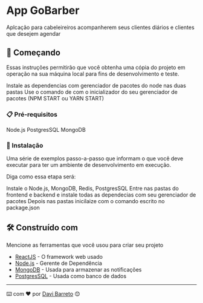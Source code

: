 # App GoBarber

Aplcação para cabeleireiros acompanherem seus clientes diários e clientes que desejem agendar

## 🚀 Começando

Essas instruções permitirão que você obtenha uma cópia do projeto em operação na sua máquina local para fins de desenvolvimento e teste.

Instale as dependencias com gerenciador de pacotes do node nas duas pastas
Use o comando de com o inicializador do seu gerenciador de pacotes (NPM START ou YARN START)

### 📋 Pré-requisitos

Node.js
PostgresSQL
MongoDB

### 🔧 Instalação

Uma série de exemplos passo-a-passo que informam o que você deve executar para ter um ambiente de desenvolvimento em execução.

Diga como essa etapa será:

Instale o Node.js, MongoDB, Redis, PostgresSQL
Entre nas pastas do frontend e backend e instale todas as dependecias com seu gerenciador de pacotes
Depois nas pastas inicilaize com o comando escrito no package.json

## 🛠️ Construído com

Mencione as ferramentas que você usou para criar seu projeto

- [ReactJS](https://legacy.reactjs.org/) - O framework web usado
- [Node.js](https://nodejs.org/en) - Gerente de Dependência
- [MongoDB](https://www.mongodb.com/try/download/community) - Usada para armazenar as notificações
- [PostgresSQL](https://www.postgresql.org) - Usada como banco de dados

---

⌨️ com ❤️ por [Davi Barreto](https://github.com/Davibarreto11) 😊
